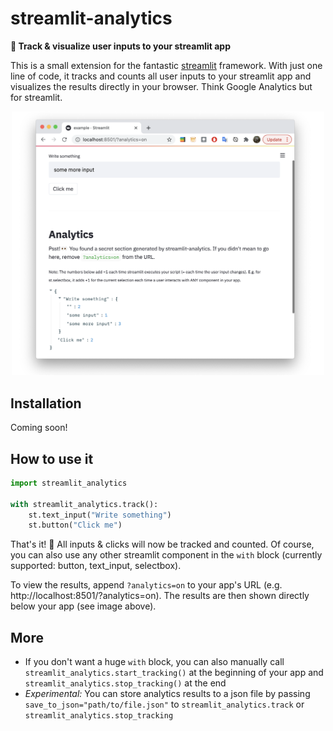# streamlit-analytics

**👀 Track & visualize user inputs to your streamlit app**

This is a small extension for the fantastic [streamlit](https://www.streamlit.io/) 
framework. With just one line of code, it tracks and counts all user inputs to your 
streamlit app and visualizes the results directly in your browser. Think Google 
Analytics but for streamlit.

<p align="center">
    <img src="images/example.png" width=500>
</p>


## Installation

Coming soon!


## How to use it

```python
import streamlit_analytics

with streamlit_analytics.track():
    st.text_input("Write something")
    st.button("Click me")
```

That's it! 🎈 All inputs & clicks will now be tracked and counted. Of course, you
can also use any other streamlit component in the `with` block (currently supported:
button, text_input, selectbox). 

To view the results, append `?analytics=on` to your app's URL 
(e.g. http://localhost:8501/?analytics=on). The results are then shown directly below 
your app (see image above).


## More

- If you don't want a huge `with` block, you can also manually call 
`streamlit_analytics.start_tracking()` at the beginning of your app and
`streamlit_analytics.stop_tracking()` at the end
- *Experimental:* You can store analytics results to a json file by passing 
`save_to_json="path/to/file.json"` to `streamlit_analytics.track` or 
`streamlit_analytics.stop_tracking`
